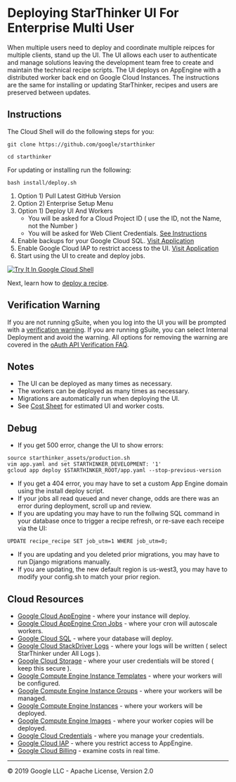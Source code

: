 # Deploying StarThinker UI For Enterprise Multi User 

When multiple users need to deploy and coordinate multiple reipces for multiple clients, stand up the UI.
The UI allows each user to authenticate and manage solutions leaving the development team free to create
and maintain the technical recipe scripts.  The UI deploys on AppEngine with a distributed worker back 
end on Google Cloud Instances.  The instructions are the same for installing or updating StarThinker, 
recipes and users are preserved between updates.

## Instructions
The Cloud Shell will do the following steps for you:
```
git clone https://github.com/google/starthinker
```
```
cd starthinker
```

For updating or installing run the following:
```
bash install/deploy.sh
```

 1. Option 1) Pull Latest GitHub Version
 1. Option 2) Enterprise Setup Menu 
 1. Option 1) Deploy UI And Workers
     - You will be asked for a Cloud Project ID ( use the ID, not the Name, not the Number )
     - You will be asked for Web Client Credentials. [See Instructions](cloud_client_web.md)
 1. Enable backups for your Google Cloud SQL. [Visit Application](https://console.cloud.google.com/sql)
 1. Enable Google Cloud IAP to restrict access to the UI. [Visit Application](https://console.cloud.google.com/security/iap) 
 1. Start using the UI to create and deploy jobs.

[![Try It In Google Cloud Shell](http://gstatic.com/cloudssh/images/open-btn.svg)](https://console.cloud.google.com/cloudshell/editor?cloudshell_git_repo=https%3A%2F%2Fgithub.com%2Fgoogle%2Fstarthinker&cloudshell_tutorial=tutorials/deploy_enterprise.md)

Next, learn how to [deploy a recipe](https://google.github.io/starthinker/help/).


## Verification Warning

If you are not running gSuite, when you log into the UI you will be prompted with a [verification warning](https://github.com/google/starthinker/raw/master/tutorials/images/verification.png).
If you are running gSuite, you can select Internal Deployment and avoid the warning. All options for removing the warning are covered in the [oAuth API Verification FAQ](https://support.google.com/cloud/answer/9110914).

## Notes

 - The UI can be deployed as many times as necessary.
 - The workers can be deployed as many times as necessary.
 - Migrations are automatically run when deploying the UI.
 - See [Cost Sheet](cost_sheet.md) for estimated UI and worker costs.
 
## Debug

- If you get 500 error, change the UI to show errors:
```
source starthinker_assets/production.sh
vim app.yaml and set STARTHINKER_DEVELOPMENT: '1'
gcloud app deploy $STARTHINKER_ROOT/app.yaml --stop-previous-version
```
- If you get a 404 error, you may have to set a custom App Engine domain using the install deploy script.
- If your jobs all read queued and never change, odds are there was an error during deployment, scroll up and review.
- If you are updating you may have to run the follwing SQL command in your database once to trigger a recipe refresh, or re-save each receipe via the UI:
```
UPDATE recipe_recipe SET job_utm=1 WHERE job_utm=0;
```
- If you are updating and you deleted prior migrations, you may have to run Django migrations manually.
- If you are updating, the new default region is us-west3, you may have to modify your config.sh to match your prior region.

## Cloud Resources

  - [Google Cloud AppEngine](https://console.cloud.google.com/appengine) - where your instance will deploy.
  - [Google Cloud AppEngine Cron Jobs](https://console.cloud.google.com/appengine/cronjobs) - where your cron will autoscale workers.
  - [Google Cloud SQL](https://console.cloud.google.com/sql) - where your database will deploy.
  - [Google Cloud StackDriver Logs](https://console.cloud.google.com/logs/viewer) - where your logs will be written ( select StarThinker under All Logs ).
  - [Google Cloud Storage](https://console.cloud.google.com/storage/browser) - where your user credentials will be stored ( keep this secure ).
  - [Google Compute Engine Instance Templates](https://console.cloud.google.com/compute/instanceTemplates) - where your workers will be configured.
  - [Google Compute Engine Instance Groups](https://console.cloud.google.com/compute/instanceGroups) - where your workers will be managed.
  - [Google Compute Engine Instances](https://console.cloud.google.com/compute/instances) - where your workers will be deployed.
  - [Google Compute Engine Images](https://console.cloud.google.com/compute/images) - where your worker copies will be deployed.
  - [Google Cloud Credentials](https://console.cloud.google.com/apis/credentials) - where you manage your credentials.
  - [Google Cloud IAP](https://console.cloud.google.com/security/iap) - where you restrict access to AppEngine.
  - [Google Cloud Billing](https://console.cloud.google.com/billing/linkedaccount) - examine costs in real time.

---
&copy; 2019 Google LLC - Apache License, Version 2.0
